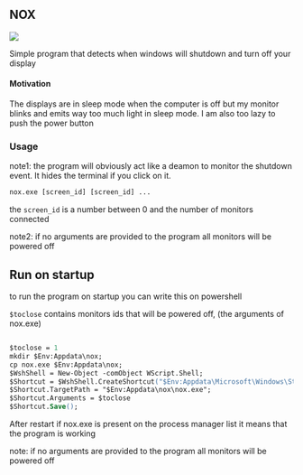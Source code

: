 ## NOX
![](https://i.pinimg.com/originals/ec/55/c3/ec55c3048bb0562ef0bf64f7b8dff097.gif)

Simple program that detects when windows will shutdown and turn off your display 
#### Motivation
The displays are in sleep mode when the computer is off but my monitor blinks and emits way too much light in sleep mode. I am also too lazy to push the power button

### Usage

note1: the program will obviously act like a deamon to monitor the shutdown event. 
It hides the terminal if you click on it. 

```ps
nox.exe [screen_id] [screen_id] ...
```
the `screen_id` is a number between 0 and the number of monitors connected

note2: if no arguments are provided to the program all monitors will be powered off

## Run on startup
to run the program on startup you can write this on powershell

`$toclose` contains monitors ids that will be powered off, (the arguments of nox.exe) 


```ps

$toclose = 1
mkdir $Env:Appdata\nox;
cp nox.exe $Env:Appdata\nox;
$WshShell = New-Object -comObject WScript.Shell;
$Shortcut = $WshShell.CreateShortcut("$Env:Appdata\Microsoft\Windows\Start Menu\Programs\Startup\nox.lnk" );
$Shortcut.TargetPath = "$Env:Appdata\nox\nox.exe";
$Shortcut.Arguments = $toclose
$Shortcut.Save();
```
After restart if nox.exe is present on the process manager list it means that the program is working

note: if no arguments are provided to the program all monitors will be powered off 
